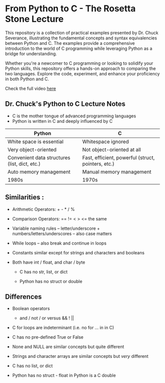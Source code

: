 # From Python to C - The Rosetta Stone Lecture

This repository is a collection of practical examples presented by Dr. Chuck Severance, illustrating the fundamental concepts and syntax equivalencies between Python and C. The examples provide a comprehensive introduction to the world of C programming while leveraging Python as a bridge for understanding.

Whether you're a newcomer to C programming or looking to solidify your Python skills, this repository offers a hands-on approach to comparing the two languages. Explore the code, experiment, and enhance your proficiency in both Python and C.

Check the full video [here](https://www.youtube.com/watch?v=LMMG8d-JjtQ&list=PLlRFEj9H3Oj5NbaFb1b2n8lib01uNPWLa&index=5)

## Dr. Chuck's Python to C Lecture Notes 

- C is the mother tongue of advanced programming languages
- Python is written in C and deeply influenced by C
  
|      Python                                   |        C                                            |
| ----------------------------------------------| ----------------------------------------------------|
|             White space is essential          |                 Whitespace ignored                  |
|               Very object-oriented            |              Not object-oriented at all             |
| Convenient data structures (list, dict, etc.) | Fast, efficient, powerful (struct, pointers, etc.)  |
|             Auto memory management            |               Manual memory management              |
|                      1980s                    |                         1970s                       |

## Similarities​ : 
- Arithmetic Operators: + - * / % ​

- Comparison Operators: == != < > <= the same​

- Variable naming rules – letter/underscore + numbers/letters/underscores – also case matters​

- While loops – also break and continue in loops​

- Constants similar except for strings and characters and booleans​

- Both have int / float, and char / byte​

  - C has no str, list, or dict​

  - Python has no struct or double
 
## Differences​
- Boolean operators​

  - and / not / or  versus &&  !  ||​

- C for loops are indeterminant (i.e. no for ... in in C)​

- C has no pre-defined True or False​

- None and NULL are similar concepts but quite different​

- Strings and character arrays are similar concepts but *very* different​

- C has no list, or dict​

- Python has no struct  - float in Python is a C double
